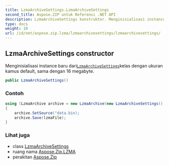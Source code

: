 ```yaml
---
title: LzmaArchiveSettings.LzmaArchiveSettings
second_title: Aspose.ZIP untuk Referensi .NET API
description: LzmaArchiveSettings konstruktor. Menginisialisasi instance baru dariLzmaArchiveSettingskelas dengan ukuran kamus default sama dengan 16 megabyte.
type: docs
weight: 10
url: /id/net/aspose.zip.lzma/lzmaarchivesettings/lzmaarchivesettings/
---
```

## LzmaArchiveSettings constructor

Menginisialisasi instance baru dari[`LzmaArchiveSettings`](../)kelas dengan ukuran kamus default, sama dengan 16 megabyte.

```csharp
public LzmaArchiveSettings()
```

### Contoh

```csharp
using (LzmaArchive archive = new LzmaArchive(new LzmaArchiveSettings() { DictionarySize = 1048576 } )
{
    archive.SetSource("data.bin);
    archive.Save(lzmaFile);
}
```

### Lihat juga

* class [LzmaArchiveSettings](../)
* ruang nama [Aspose.Zip.LZMA](../../lzmaarchivesettings/)
* perakitan [Aspose.Zip](../../../)


